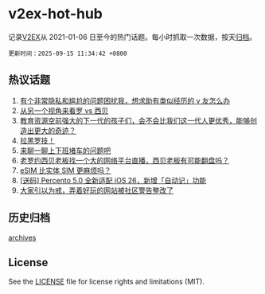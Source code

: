 # v2ex-hot-hub

 记录[V2EX](https://www.v2ex.com/)从 2021-01-06 日至今的热门话题。每小时抓取一次数据，按天[归档](archives)。

`更新时间：2025-09-15 11:34:42 +0800`

## 热议话题

1. [有个非常隐私和尴尬的问题困扰我，想求助有类似经历的 v 友怎么办](https://www.v2ex.com/t/1159101)
1. [从另一个视角来看罗 vs 西贝](https://www.v2ex.com/t/1159194)
1. [教育资源空前强大的下一代的孩子们，会不会比我们这一代人更优秀，能够创造出更大的奇迹？](https://www.v2ex.com/t/1159099)
1. [拉黑罗技！](https://www.v2ex.com/t/1159211)
1. [来聊一聊上下班堵车的问题吧](https://www.v2ex.com/t/1159188)
1. [老罗约西贝老板找一个大的网络平台直播，西贝老板有可能翻盘吗？](https://www.v2ex.com/t/1159210)
1. [eSIM 比实体 SIM 更麻烦吗？](https://www.v2ex.com/t/1159087)
1. [[送码] Percento 5.0 全新适配 iOS 26，新增「自动记」功能](https://www.v2ex.com/t/1159180)
1. [大家引以为戒，弄着好玩的网站被社区警告整改了](https://www.v2ex.com/t/1159203)

## 历史归档

[archives](archives)

## License

See the [LICENSE](LICENSE) file for license rights and limitations (MIT).

